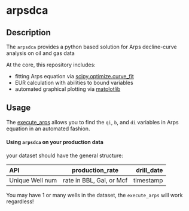 # arpsdca

## Description
The `arpsdca` provides a python based solution for Arps decline-curve analysis on oil and gas data

At the core, this repository includes:
* fitting Arps equation via [scipy.optimize.curve_fit](https://docs.scipy.org/doc/scipy/reference/generated/scipy.optimize.curve_fit.html)
* EUR calculation with abilities to bound variables
* automated graphical plotting via [matplotlib](https://matplotlib.org/tutorials/introductory/sample_plots.html#sphx-glr-tutorials-introductory-sample-plots-py)

## Usage

The [execute_arps](https://github.com/andrewjeffallen/arpsdca/blob/main/arps/fit_arps.py) allows you to find the `qi`, `b`, and `di` variables in Arps equation in an automated fashion.

#### Using `arpsdca` on your production data

your dataset should have the general structure:

| API             | production_rate             |  drill_date   |
| :---            |    :---:                    |          ---: |
| Unique Well num |  rate in BBL, Gal, or Mcf   |   timestamp   |

You may have 1 or many wells in the dataset, the `execute_arps` will work regardless!
